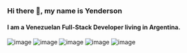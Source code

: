 ### Hi there 👋, my name is Yenderson
#### I am a Venezuelan Full-Stack Developer living in Argentina.



![image](https://user-images.githubusercontent.com/91692179/188044650-fbe69808-cca7-4d58-8d01-bd1a16495c03.png)
![image](https://user-images.githubusercontent.com/91692179/188044750-a8acdde8-39bc-4924-adfe-6c9c213ccce0.png)
![image](https://user-images.githubusercontent.com/91692179/188044808-b2b952fa-21bb-4a23-a662-94370eeb44ac.png)
![image](https://user-images.githubusercontent.com/91692179/188044878-9849439c-f034-454b-8246-f3c150fb3906.png)
![image](https://user-images.githubusercontent.com/91692179/188045019-d9f93f1d-0bdc-468f-bdf2-1d6c43403ffa.png)








<!--
**Yendersson/Yendersson** is a ✨ _special_ ✨ repository because its `README.md` (this file) appears on your GitHub profile.

Here are some ideas to get you started:

- 🔭 I’m currently working on ...
- 🌱 I’m currently learning ...
- 👯 I’m looking to collaborate on ...
- 🤔 I’m looking for help with ...
- 💬 Ask me about ...
- 📫 How to reach me: ...
- 😄 Pronouns: ...
- ⚡ Fun fact: ...
-->
